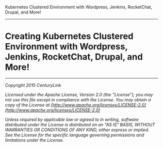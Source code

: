 
<!--![Certified Runner Job](http://info.runner.ctl.io/wp-content/uploads/2016/03/Github-Header.jpg)-->

Kubernetes Clustered Environment with Wordpress, Jenkins, RocketChat, Drupal, and More!<br>

___
# Creating Kubernetes Clustered Environment with Wordpress, Jenkins, RocketChat, Drupal, and More!



___

*Copyright 2015 CenturyLink*

*Licensed under the Apache License, Version 2.0 (the "License"); you may not use this file except in compliance with the License. You may obtain a copy of the License at [http://www.apache.org/licenses/LICENSE-2.0](http://www.apache.org/licenses/LICENSE-2.0)*

*Unless required by applicable law or agreed to in writing, software distributed under the License is distributed on an "AS IS" BASIS, WITHOUT WARRANTIES OR CONDITIONS OF ANY KIND, either express or implied. See the License for the specific language governing permissions and limitations under the License.*

